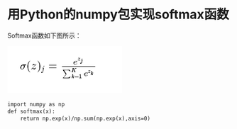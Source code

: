# 用Python的numpy包实现softmax函数

Softmax函数如下图所示： 
 
![softmax](./imgs/softmax.PNG)

```
import numpy as np
def softmax(x):
    return np.exp(x)/np.sum(np.exp(x),axis=0)
    
```
